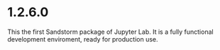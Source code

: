 # 1.2.6.0

This the first Sandstorm package of Jupyter Lab. It is a fully functional development enviroment, ready for production use.
